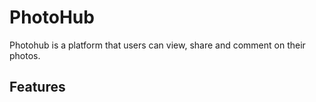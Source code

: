 # PhotoHub

Photohub is a platform that users can view, share and comment on their photos.

## Features